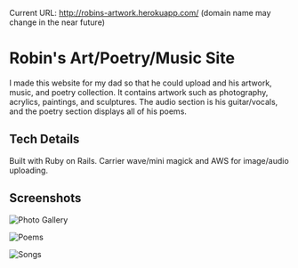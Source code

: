 Current URL: http://robins-artwork.herokuapp.com/ (domain name may change in the near future)

# Robin's Art/Poetry/Music Site
I made this website for my dad so that he could upload and his artwork, music,
and poetry collection. It contains artwork such as photography, acrylics, paintings,
and sculptures. The audio section is his guitar/vocals, and the poetry section displays all of his poems.

## Tech Details
Built with Ruby on Rails.
Carrier wave/mini magick and AWS for image/audio uploading.

## Screenshots
![Photo Gallery](https://user-images.githubusercontent.com/28276414/43039582-2c12ccca-8ce5-11e8-82ac-e5e8114764a4.png)

![Poems](https://user-images.githubusercontent.com/28276414/43039588-3f2b7442-8ce5-11e8-98aa-f2a252aae2c8.png)

![Songs](https://user-images.githubusercontent.com/28276414/43039589-48382968-8ce5-11e8-8844-b74054af8cc9.png)
